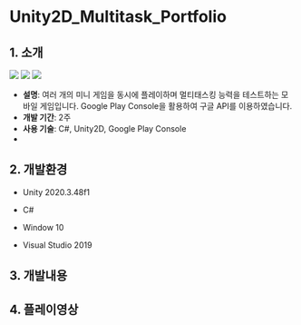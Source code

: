 # Unity2D_Multitask_Portfolio

## 1. 소개
<img src="https://github.com/user-attachments/assets/a4d28239-17a8-4e4b-8d66-21772522df69"/>

<img src="https://github.com/user-attachments/assets/daa79cff-2f51-4eb6-8b52-48e539af6923"/>

<img src="https://github.com/user-attachments/assets/0492aa8c-9e5d-42f6-9d57-790ecfc91326"/>

- **설명**: 여러 개의 미니 게임을 동시에 플레이하며 멀티태스킹 능력을 테스트하는 모바일 게임입니다. Google Play Console을 활용하여 구글 API를 이용하였습니다.
- **개발 기간**: 2주
- **사용 기술**: C#, Unity2D, Google Play Console
- 
## 2. 개발환경
+ Unity 2020.3.48f1
  
+ C#
  
+ Window 10
  
+ Visual Studio 2019
  
## 3. 개발내용

## 4. 플레이영상
